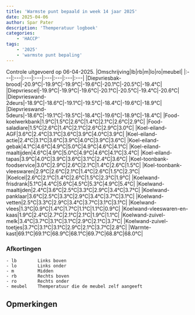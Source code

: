 ```yaml
---
title: 'Warmste punt bepaald in week 14 jaar 2025'
date: 2025-04-06
author: Spar Pater
description: 'Themperatuur logboek'
categories:
    - 'HACCP'
tags:
    - '2025'
    - 'warmste punt bepaling'
---
```

Controle uitgevoerd op 06-04-2025.
|Omschrijving|lb|rb|m|lo|ro|meubel|
|:---|:---|:---|:---|:---|:---|:---|:---|
|Diepvriesbak-brood|-20.9°C|-19.9°C|-19.9°C|-19.6°C|-20.1°C|-20.5°C|-19.4°C|
|Diepvriescel|-19.9°C|-19.9°C|-19.6°C|-20.1°C|-20.5°C|-19.4°C|-20.6°C|
|Diepvrieswand-2deurs|-18.9°C|-18.6°C|-19.1°C|-19.5°C|-18.4°C|-19.6°C|-18.9°C|
|Diepvrieswand-5deurs|-18.6°C|-19.1°C|-19.5°C|-18.4°C|-19.6°C|-18.9°C|-18.4°C|
|Food-koelwerkbank|1.9°C|1.5°C|2.6°C|1.4°C|2.1°C|2.6°C|2.9°C|
|Food-saladiare|1.5°C|2.6°C|1.4°C|2.1°C|2.6°C|2.9°C|3.0°C|
|Koel-eiland-AGF|3.6°C|2.4°C|3.1°C|3.6°C|3.9°C|4.0°C|3.9°C|
|Koel-eiland-actie|2.4°C|3.1°C|3.6°C|3.9°C|4.0°C|3.9°C|3.6°C|
|Koel-eiland-gebak|4.1°C|4.6°C|4.9°C|5.0°C|4.9°C|4.6°C|4.1°C|
|Koel-eiland-maaltijden|4.6°C|4.9°C|5.0°C|4.9°C|4.6°C|4.1°C|3.4°C|
|Koel-eiland-tapas|3.9°C|4.0°C|3.9°C|3.6°C|3.1°C|2.4°C|3.6°C|
|Koel-toonbank-foodservice|3.0°C|2.9°C|2.6°C|2.1°C|1.4°C|2.6°C|1.5°C|
|Koel-toonbank-vleeswaren|2.9°C|2.6°C|2.1°C|1.4°C|2.6°C|1.5°C|2.3°C|
|Koelcel|2.6°C|2.1°C|1.4°C|2.6°C|1.5°C|2.3°C|1.9°C|
|Koelwand-frisdrank|5.1°C|4.4°C|5.6°C|4.5°C|5.3°C|4.9°C|5.4°C|
|Koelwand-maaltijden|2.4°C|3.6°C|2.5°C|3.3°C|2.9°C|3.4°C|3.7°C|
|Koelwand-panklaar|3.6°C|2.5°C|3.3°C|2.9°C|3.4°C|3.7°C|3.1°C|
|Koelwand-vetten|2.5°C|3.3°C|2.9°C|3.4°C|3.7°C|3.1°C|3.1°C|
|Koelwand-vlees|1.3°C|0.9°C|1.4°C|1.7°C|1.1°C|1.1°C|0.9°C|
|Koelwand-vleeswaren-en-kaas|1.9°C|2.4°C|2.7°C|2.1°C|2.1°C|1.9°C|1.1°C|
|Koelwand-zuivel-melk|3.4°C|3.7°C|3.1°C|3.1°C|2.9°C|2.1°C|3.7°C|
|Koelwand-zuivel-toetjes|3.7°C|3.1°C|3.1°C|2.9°C|2.1°C|3.7°C|2.8°C|
|Warmte-kast|69.1°C|69.1°C|68.9°C|68.1°C|69.7°C|68.8°C|68.0°C|

### Afkortingen
    - lb        Links boven
    - lo        Links onder
    - m         Midden
    - rb        Rechts boven
    - ro        Rechts onder
    - meubel    Themperatuur die de meubel zelf aangeeft

## Opmerkingen


